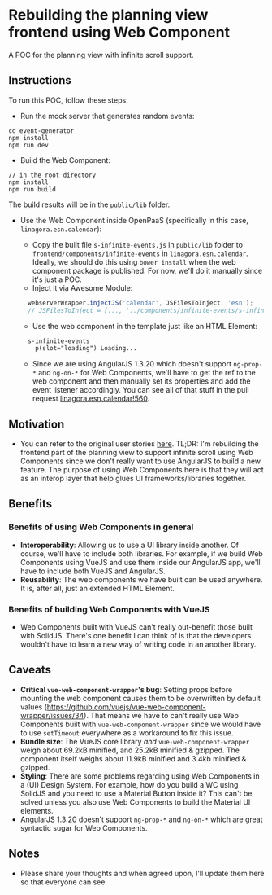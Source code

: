 # Rebuilding the planning view frontend using Web Component

A POC for the planning view with infinite scroll support.

## Instructions

To run this POC, follow these steps:

- Run the mock server that generates random events:

```
cd event-generator
npm install
npm run dev
```

- Build the Web Component:

```
// in the root directory
npm install
npm run build
```

The build results will be in the `public/lib` folder.

- Use the Web Component inside OpenPaaS (specifically in this case, `linagora.esn.calendar`):
  - Copy the built file `s-infinite-events.js` in `public/lib` folder to `frontend/components/infinite-events` in `linagora.esn.calendar`. Ideally, we should do this using `bower install` when the web component package is published. For now, we'll do it manually since it's just a POC.
  - Inject it via Awesome Module:

  ```js
    webserverWrapper.injectJS('calendar', JSFilesToInject, 'esn');
    // JSFilesToInject = [..., '../components/infinite-events/s-infinite-events.js', ...]
  ```

  - Use the web component in the template just like an HTML Element:

  ```html
    s-infinite-events
      p(slot="loading") Loading...
  ```

  - Since we are using AngularJS 1.3.20 which doesn't support `ng-prop-*` and `ng-on-*` for Web Components, we'll have to get the ref to the web component and then manually set its properties and add the event listener accordingly. You can see all of that stuff in the pull request [linagora.esn.calendar!560](https://ci.linagora.com/linagora/lgs/openpaas/linagora.esn.calendar/merge_requests/560).

## Motivation

- You can refer to the original user stories [here](https://ci.linagora.com/linagora/lgs/openpaas/linagora.esn.calendar/issues/1667). TL;DR: I'm rebuilding the frontend part of the planning view to support infinite scroll using Web Components since we don't really want to use AngularJS to build a new feature. The purpose of using Web Components here is that they will act as an interop layer that help glues UI frameworks/libraries together.

## Benefits

### Benefits of using Web Components in general

- **Interoperability**: Allowing us to use a UI library inside another. Of course, we'll have to include both libraries. For example, if we build Web Components using VueJS and use them inside our AngularJS app, we'll have to include both VueJS and AngularJS.
- **Reusability**: The web components we have built can be used anywhere. It is, after all, just an extended HTML Element.

### Benefits of building Web Components with VueJS

- Web Components built with VueJS can't really out-benefit those built with SolidJS. There's one benefit I can think of is that the developers wouldn't have to learn a new way of writing code in an another library.

## Caveats

- **Critical `vue-web-component-wrapper`'s bug**: Setting props before mounting the web component causes them to be overwritten by default values (https://github.com/vuejs/vue-web-component-wrapper/issues/34). That means we have to can't really use Web Components built with `vue-web-component-wrapper` since we would have to use `setTimeout` everywhere as a workaround to fix this issue.
- **Bundle size**: The VueJS core library _and_ `vue-web-component-wrapper` weigh about 69.2kB minified, and 25.2kB minified & gzipped. The component itself weighs about 11.9kB minified and 3.4kb minified & gzipped.
- **Styling**: There are some problems regarding using Web Components in a (UI) Design System. For example, how do you build a WC using SolidJS and you need to use a Material Button inside it? This can't be solved unless you also use Web Components to build the Material UI elements.
- AngularJS 1.3.20 doesn't support `ng-prop-*` and `ng-on-*` which are great syntactic sugar for Web Components.


## Notes

- Please share your thoughts and when agreed upon, I'll update them here so that everyone can see.

